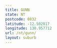 ```yaml
---
title: GUNN
state: NT
postcode: 0832
latitude: -12.502817
longitude: 130.957712
url: /nt/gunn/
layout: suburb
---
```

